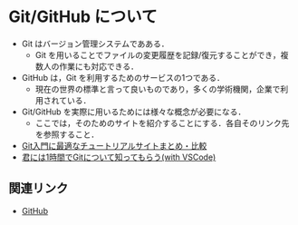 # Git/GitHub について

- Git はバージョン管理システムであある．
  - Git を用いることでファイルの変更履歴を記録/復元することができ，複数人の作業にも対応できる．
- GitHub は，Git を利用するためのサービスの1つである．
  - 現在の世界の標準と言って良いものであり，多くの学術機関，企業で利用されている．
- Git/GitHub を実際に用いるためには様々な概念が必要になる．
  - ここでは，そのためのサイトを紹介することにする．各自そのリンク先を参照すること．
- [Git入門に最適なチュートリアルサイトまとめ・比較](https://i-am.jp/job-type/system-engineer/1748)
- [君には1時間でGitについて知ってもらう(with VSCode)](https://qiita.com/jesus_isao/items/63557eba36819faa4ad9)

## 関連リンク

- [GitHub](https://github.com)
